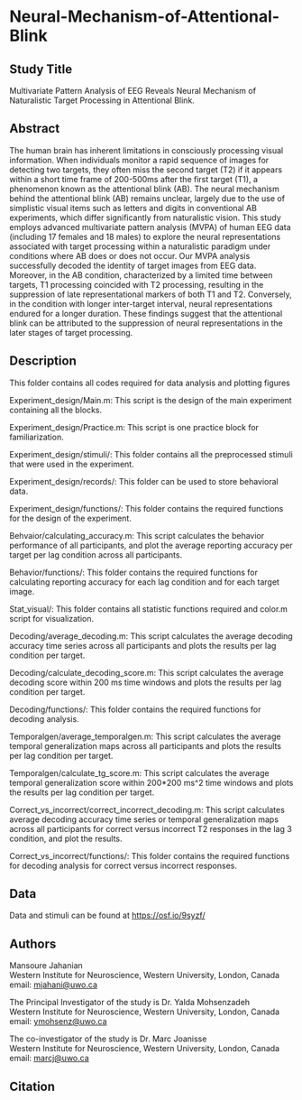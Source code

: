 # Neural-Mechanism-of-Attentional-Blink

## Study Title

Multivariate Pattern Analysis of EEG Reveals Neural Mechanism of Naturalistic Target Processing in Attentional Blink.

## Abstract

The human brain has inherent limitations in consciously processing visual information. When individuals monitor a rapid sequence of images for detecting two targets, they often miss the second target (T2) if it appears within a short time frame of 200-500ms after the first target (T1), a phenomenon known as the attentional blink (AB). The neural mechanism behind the attentional blink (AB) remains unclear, largely due to the use of simplistic visual items such as letters and digits in conventional AB experiments, which differ significantly from naturalistic vision. This study employs advanced multivariate pattern analysis (MVPA) of human EEG data (including 17 females and 18 males) to explore the neural representations associated with target processing within a naturalistic paradigm under conditions where AB does or does not occur. Our MVPA analysis successfully decoded the identity of target images from EEG data. Moreover, in the AB condition, characterized by a limited time between targets, T1 processing coincided with T2 processing, resulting in the suppression of late representational markers of both T1 and T2. Conversely, in the condition with longer inter-target interval, neural representations endured for a longer duration. These findings suggest that the attentional blink can be attributed to the suppression of neural representations in the later stages of target processing.

## Description

This folder contains all codes required for data analysis and plotting figures

Experiment_design/Main.m:
This script is the design of the main experiment containing all the blocks.

Experiment_design/Practice.m:
This script is one practice block for familiarization.

Experiment_design/stimuli/:
This folder contains all the preprocessed stimuli that were used in the experiment.

Experiment_design/records/:
This folder can be used to store behavioral data.

Experiment_design/functions/:
This folder contains the required functions for the design of the experiment.

Behvaior/calculating_accuracy.m:
This script calculates the behavior performance of all participants,
and plot the average reporting accuracy per target per lag condition across all participants.

Behavior/functions/:
This folder contains the required functions for calculating reporting accuracy for each lag condition
and for each target image.

Stat_visual/:
This folder contains all statistic functions required and color.m script for visualization.

Decoding/average_decoding.m:
This script calculates the average decoding accuracy time series across all participants and plots the results per lag condition per target.

Decoding/calculate_decoding_score.m:
This script calculates the average decoding score within 200 ms time windows and plots the results per lag condition per target.

Decoding/functions/:
This folder contains the required functions for decoding analysis.

Temporalgen/average_temporalgen.m:
This script calculates the average temporal generalization maps across all participants and plots the results per lag condition per target.

Temporalgen/calculate_tg_score.m:
This script calculates the average temporal generalization score within 200*200 ms^2 time windows and plots the results per lag condition per target.

Correct_vs_incorrect/correct_incorrect_decoding.m:
This script calculates average decoding accuracy time series or temporal generalization maps across all participants 
for correct versus incorrect T2 responses in the lag 3 condition, and plot the results.

Correct_vs_incorrect/functions/:
This folder contains the required functions for decoding analysis for correct versus incorrect responses.

## Data
Data and stimuli can be found at https://osf.io/9syzf/

## Authors

Mansoure Jahanian \
Western Institute for Neuroscience, Western University, London, Canada \
email: mjahani@uwo.ca

The Principal Investigator of the study is Dr. Yalda Mohsenzadeh \
Western Institute for Neuroscience, Western University, London, Canada \
email: ymohsenz@uwo.ca

The co-investigator of the study is Dr. Marc Joanisse \
Western Institute for Neuroscience, Western University, London, Canada \
email: marcj@uwo.ca

## Citation


